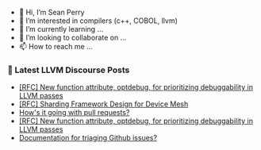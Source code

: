 - 👋 Hi, I’m Sean Perry
- 👀 I’m interested in compilers (c++, COBOL, llvm)
- 🌱 I’m currently learning ...
- 💞️ I’m looking to collaborate on ...
- 📫 How to reach me ...

<!---
s66perry/s66perry is a ✨ special ✨ repository because its `README.md` (this file) appears on your GitHub profile.
You can click the Preview link to take a look at your changes.
--->
### 📕 Latest LLVM Discourse Posts

<!-- DISCOURSE-LLVM:START -->
- [[RFC] New function attribute, optdebug, for prioritizing debuggability in LLVM passes](https://discourse.llvm.org/t/rfc-new-function-attribute-optdebug-for-prioritizing-debuggability-in-llvm-passes/73552#post_4)
- [[RFC] Sharding Framework Design for Device Mesh](https://discourse.llvm.org/t/rfc-sharding-framework-design-for-device-mesh/73533#post_3)
- [How&#39;s it going with pull requests?](https://discourse.llvm.org/t/hows-it-going-with-pull-requests/73467?page=3#post_55)
- [[RFC] New function attribute, optdebug, for prioritizing debuggability in LLVM passes](https://discourse.llvm.org/t/rfc-new-function-attribute-optdebug-for-prioritizing-debuggability-in-llvm-passes/73552#post_3)
- [Documentation for triaging Github issues?](https://discourse.llvm.org/t/documentation-for-triaging-github-issues/73487#post_16)
<!-- DISCOURSE-LLVM:END -->
